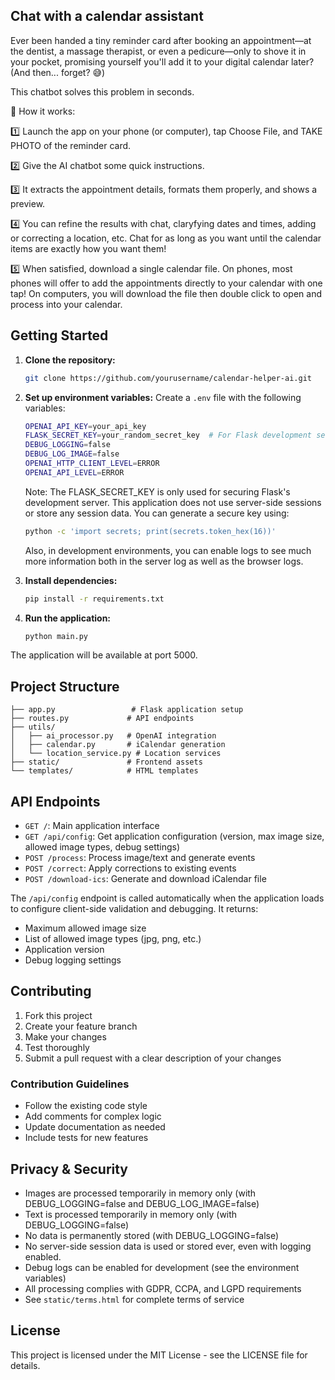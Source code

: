 ## Chat with a calendar assistant

Ever been handed a tiny reminder card after booking an appointment—at the dentist, a massage therapist, or even a pedicure—only to shove it in your pocket, promising yourself you'll add it to your digital calendar later? (And then... forget? 😅)

This chatbot solves this problem in seconds.

📸 How it works:

1️⃣ Launch the app on your phone (or computer), tap Choose File, and TAKE PHOTO of the reminder card.

2️⃣ Give the AI chatbot some quick instructions.

3️⃣ It extracts the appointment details, formats them properly, and shows a preview.

4️⃣ You can refine the results with chat, claryfying dates and times, adding or correcting a location, etc. Chat for as long as you want until the calendar items are exactly how you want them!

5️⃣ When satisfied, download a single calendar file. On phones, most phones will offer to add the appointments directly to your calendar with one tap! On computers, you will download the file then double click to open and process into your calendar.

## Getting Started

1. **Clone the repository:**
   ```bash
   git clone https://github.com/yourusername/calendar-helper-ai.git
   ```
2. **Set up environment variables:**
   Create a `.env` file with the following variables:
   ```bash
   OPENAI_API_KEY=your_api_key
   FLASK_SECRET_KEY=your_random_secret_key  # For Flask development server only
   DEBUG_LOGGING=false
   DEBUG_LOG_IMAGE=false
   OPENAI_HTTP_CLIENT_LEVEL=ERROR
   OPENAI_API_LEVEL=ERROR
   ```

   Note: The FLASK_SECRET_KEY is only used for securing Flask's development server. This application does not use server-side sessions or store any session data. You can generate a secure key using:
   ```bash
   python -c 'import secrets; print(secrets.token_hex(16))'
   ```

   Also, in development environments, you can enable logs to see much more information both in the server log as well as the browser logs.

4. **Install dependencies:**
   ```bash
   pip install -r requirements.txt
   ```

5. **Run the application:**
   ```bash
   python main.py
   ```

The application will be available at port 5000.

## Project Structure

```
├── app.py                 # Flask application setup
├── routes.py             # API endpoints
├── utils/
│   ├── ai_processor.py   # OpenAI integration
│   ├── calendar.py       # iCalendar generation
│   └── location_service.py # Location services
├── static/               # Frontend assets
└── templates/            # HTML templates
```

## API Endpoints

- `GET /`: Main application interface
- `GET /api/config`: Get application configuration (version, max image size, allowed image types, debug settings)
- `POST /process`: Process image/text and generate events
- `POST /correct`: Apply corrections to existing events
- `POST /download-ics`: Generate and download iCalendar file

The `/api/config` endpoint is called automatically when the application loads to configure client-side validation and debugging. It returns:
- Maximum allowed image size
- List of allowed image types (jpg, png, etc.)
- Application version
- Debug logging settings

## Contributing

1. Fork this project
2. Create your feature branch
3. Make your changes
4. Test thoroughly
5. Submit a pull request with a clear description of your changes

### Contribution Guidelines

- Follow the existing code style
- Add comments for complex logic
- Update documentation as needed
- Include tests for new features

## Privacy & Security

- Images are processed temporarily in memory only (with DEBUG_LOGGING=false and DEBUG_LOG_IMAGE=false)
- Text is processed temporarily in memory only (with DEBUG_LOGGING=false)
- No data is permanently stored (with DEBUG_LOGGING=false)
- No server-side session data is used or stored ever, even with logging enabled.
- Debug logs can be enabled for development (see the environment variables)
- All processing complies with GDPR, CCPA, and LGPD requirements
- See `static/terms.html` for complete terms of service

## License

This project is licensed under the MIT License - see the LICENSE file for details.